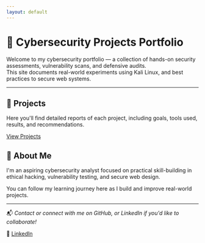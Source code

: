 ```yaml
---
layout: default
---
```



# 🧠 Cybersecurity Projects Portfolio

Welcome to my cybersecurity portfolio — a collection of hands-on security assessments, vulnerability scans, and defensive audits.  
This site documents real-world experiments using Kali Linux, and best practices to secure web systems.

---

## 📂 Projects

Here you'll find detailed reports of each project, including goals, tools used, results, and recommendations.

[View Projects](projects.html)

## 🙋 About Me

I'm an aspiring cybersecurity analyst focused on practical skill-building in ethical hacking, vulnerability testing, and secure web design.

You can follow my learning journey here as I build and improve real-world projects.

---

📬 *Contact or connect with me on GitHub, or LinkedIn if you'd like to collaborate!*

🔗 [LinkedIn](linkedin.com/in/krzysztof-uciecha-38a58b360)


```
